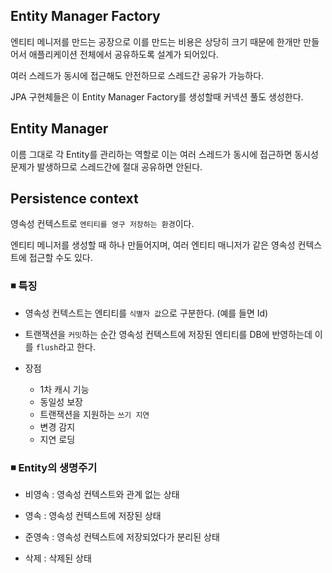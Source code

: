 ## Entity Manager Factory

엔티티 메니저를 만드는 공장으로 이를 만드는 비용은 상당히 크기 때문에 한개만 만들어서 애플리케이션 전체에서 공유하도록 설계가 되어있다.

여러 스레드가 동시에 접근해도 안전하므로 스레드간 공유가 가능하다.

JPA 구현체들은 이 Entity Manager Factory를 생성할때 커넥션 풀도 생성한다.

## Entity Manager

이름 그대로 각 Entity를 관리하는 역할로 이는 여러 스레드가 동시에 접근하면 동시성 문제가 발생하므로 스레드간에 절대 공유하면 안된다.

## Persistence context

영속성 컨텍스트로 `엔티티를 영구 저장하는 환경`이다.

엔티티 메니저를 생성할 때 하나 만들어지며, 여러 엔티티 매니저가 같은 영속성 컨텍스트에 접근할 수도 있다.

### ◾ 특징

- 영속성 컨텍스트는 엔티티를 `식별자 값`으로 구분한다. (예를 들면 Id)

- 트랜잭션을 `커밋`하는 순간 영속성 컨텍스트에 저장된 엔티티를 DB에 반영하는데 이를 `flush`라고 한다.
- 장점
  - 1차 캐시 기능
  - 동일성 보장
  - 트랜잭션을 지원하는 `쓰기 지연`
  - 변경 감지
  - 지연 로딩

### ◾ Entity의 생명주기

- 비영속 : 영속성 컨텍스트와 관계 없는 상태

- 영속 : 영속성 컨텍스트에 저장된 상태
- 준영속 : 영속성 컨텍스트에 저장되었다가 분리된 상태
- 삭제 : 삭제된 상태
